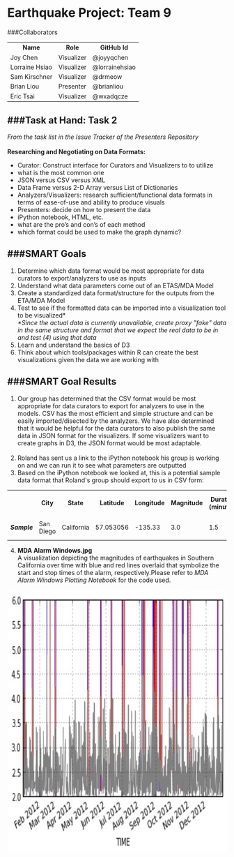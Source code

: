 Earthquake Project: Team 9
=============================
###Collaborators
<table border="0">
<tr>
<th>Name</th>
<th>Role</th>
<th>GitHub Id</th>
</tr>
<tr>
<td>Joy Chen</td>
<td>Visualizer</td>
<td>@joyyqchen</td>
</tr>
<tr>
<td>Lorraine Hsiao</td>
<td>Visualizer</td>
<td>@lorrainehsiao</td>
</tr>
<tr>
<td>Sam Kirschner</td>
<td>Visualizer</td>
<td>@drmeow</td>
</tr>
<tr>
<td>Brian Liou</td>
<td>Presenter</td>
<td>@brianliou</td>
</tr>
<tr>
<td>Eric Tsai</td>
<td>Visualizer</td>
<td>@wxadqcze</td>
</tr>

</table>



###Task at Hand: Task 2
-------------------------------------------------------------------
<i>From the task list in the Issue Tracker of the Presenters Repository</i>
<br><br>
<b>Researching and Negotiating on Data Formats:</b>
- Curator: Construct interface for Curators and Visualizers to to utilize
- what is the most common one
- JSON versus CSV versus XML
- Data Frame versus 2-D Array versus List of Dictionaries
- Analyzers/Visualizers: research sufficient/functional data formats in terms of ease-of-use and ability to produce visuals
- Presenters: decide on how to present the data
- iPython notebook, HTML, etc.
- what are the pro’s and con’s of each method
- which format could be used to make the graph dynamic?




###SMART Goals
-------------------------------------------------------------------
1. Determine which data format would be most appropriate for data curators to export/analyzers to use as inputs
2. Understand what data parameters come out of an ETAS/MDA Model
3. Create a standardized data format/structure for the outputs from the ETA/MDA Model
4. Test to see if the formatted data can be imported into a visualization tool to be visualized* <br>
<i>*Since the actual data is currently unavailable, create proxy "fake" data in the same structure and format that we expect the real data to be in and test (4) using that data</i>
5. Learn and understand the basics of D3
6. Think about which tools/packages within R can create the best visualizations given the data we are working with

###SMART Goal Results
-------------------------------------------------------------------
1. Our group has determined that the CSV format would be most appropriate for data curators to export for analyzers to use in the models. CSV has the most efficient and simple structure and can be easily imported/disected by the analyzers. We have also determined that it would be helpful for the data curators to also publish the same data in JSON format for the visualizers. If some visualizers want to create graphs in D3, the JSON format would be most adaptable.<br><br>
2. Roland has sent us a link to the iPython notebook his group is working on and we can run it to see what parameters are outputted
3. Based on the iPython notebook we looked at, this is a potential sample data format that Roland's group should export to us in CSV form:
 <table border="0">
<tr>
<th></th>
<th>City</th>
<th>State</th>
<th>Latitude</th>
<th>Longitude</th>
<th>Magnitude</th>
<th>Duration (minutes)</th>
<th>ETAS Probability</th>
<th>Stark Probability</th>
<th>Alarm Process Range</th>
<th>SAPP</th>
<th>PT Process</th>
</tr>
<tr>
<td><i><b>Sample</i></b></td>
<td>San Diego</td>
<td>California</td>
<td>57.053056</td>
<td>-135.33</td>
<td>3.0</td>
<td>1.5</td>
<td>0.25</td>
<td>0.33</td>
<td>Talk to Roland's Group</td>
<td>Talk to Laura's Group</td>
<td>Talk to Laura's Group</td>
</tr>
</table>

4. <b>MDA Alarm Windows.jpg</b><br> A visualization depicting the magnitudes of earthquakes in Southern California over time with blue and red lines overlaid that symbolize the start and stop times of the alarm, respectively.Please refer to <i>MDA Alarm Windows Plotting Notebook</i> for the code used.<br>
<img src="https://github.com/joyyqchen/EarthquakeProject.Team-Chen.Hsiao.Kirschner.Liou.Tsai/blob/master/MDA%20Alarm%20Windows.jpg?raw=true" alt="MDA Alarm Windows" width="850" height="600">


